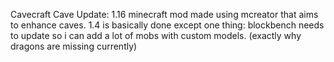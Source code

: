 Cavecraft Cave Update: 1.16
minecraft mod made using mcreator that aims to enhance caves.
1.4 is basically done except one thing: blockbench needs to update so i can add a lot of mobs with custom models. (exactly why dragons are missing currently)
